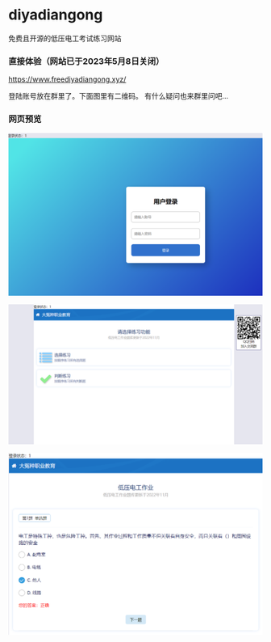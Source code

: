 # diyadiangong
免费且开源的低压电工考试练习网站
### 直接体验（网站已于2023年5月8日关闭）

https://www.freediyadiangong.xyz/

登陆账号放在群里了。下面图里有二维码。
有什么疑问也来群里问吧...

### 网页预览

![image-20221118095142950](https://github.com/PTA00/diyadiangong/blob/main/image/0.png)

![image-20221118095025146](https://github.com/PTA00/diyadiangong/blob/main/image/1.png)

![image-20221118095118226](https://github.com/PTA00/diyadiangong/blob/main/image/2.png)
